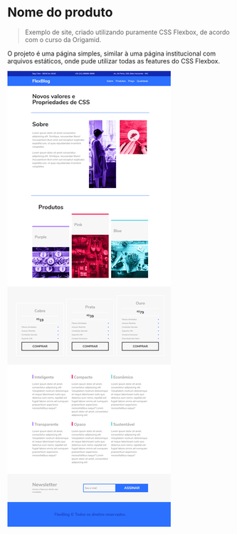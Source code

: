# Nome do produto
> Exemplo de site, criado utilizando puramente CSS Flexbox, de acordo com o curso da Origamid.

O projeto é uma página simples, similar à uma página institucional com arquivos estáticos, onde pude utilizar todas as features do CSS Flexbox.

![](./site.png)